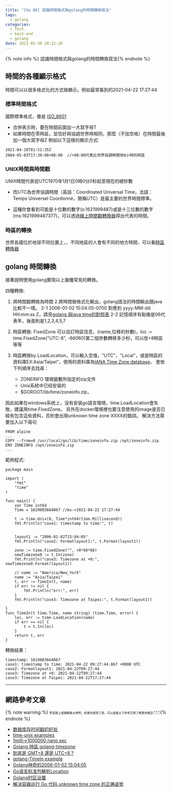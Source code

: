 ```yaml
---
title: "[Go 08] 認識時間格式與golang的時間轉換寫法"
tags:
  - golang
categories:
  - Tech.
  - back-end
  - golang
date: 2021-05-30 10:22:20
---
```



{% note info %} 認識時間格式與golang的時間轉換寫法{% endnote %}

<!--more-->



## 時間的各種顯示格式
時間可以以很多格式化的方式做顯示。例如最常看到的2021-04-22 17:27:44
### 標準時間格式
國際標準格式，像是 [ISO_8601](https://zh.wikipedia.org/wiki/ISO_8601)
- 合併表示時，要在時間前面加一大寫字母T
- 如果時間在零時區，並恰好與協調世界時相同，那麼（不加空格）在時間最後加一個大寫字母Z
例如以下這樣的顯示方式:
```
2021-04-28T01:51:35Z
2004-05-03T17:30:08+08:00  //+08:00代表比世界協調時間快8小時的時區
```


### UNIX時間與時間戳
UNIX時間代表從UTC1970年1月1日0時0分0秒起至現在的總秒數
* 而UTC為世界協調時間（英語：Coordinated Universal Time，法語：Temps Universel Coordonné，簡稱UTC）是最主要的世界時間標準。
- 這種你會看到可能是十位數的數字(s:1621999487)或是十三位數的數字(ms:1621999487377)，可以透過[線上時間戳轉換器](https://tool.lu/timestamp/)得出代表的時間。


### 時區的轉換
世界各國位於地球不同位置上，，不同地區的人會有不同的地方時間，可以看[時區轉換器](https://tw.piliapp.com/time-now/converter/)


## golang 時間轉換
接著說明使用golang實現以上幾種常見的轉換。

四種轉換:
1. 將時間戳轉換為時間
2.將時間做格式化輸出，golang語法的時間輸出跟java比較不一樣。
2-1 2006-01-02 15:04:05-0700 對應到	yyyy-MM-dd HH:mm:ss Z，請見[golang 與java time的對照表](https://programming.guide/go/format-parse-string-time-date-example.html)
2-2 記憶順序有點像是06代表年，後面則是1,2,3,4,5,7
3. 時區轉換: FixedZone 可以自訂時區信息，(name,位移的秒數)，loc := time.FixedZone("UTC-8", -8*60*60)第二個參數轉移多少秒，可以改+8時區等等

4. 時區轉換by LoadLocation，可以輸入空值，"UTC"，"Local"，或是時區的資料庫EX:Asia/Taipei"，使用的資料庫為[IANA Time Zone database](https://en.wikipedia.org/wiki/List_of_tz_database_time_zones)，
會依下列順序去找尋：
	- ZONEINFO 環境變數所指定的zip文件
	- Unix系统中已经安装的
	- $GOROOT/lib/time/zoneinfo.zip，

因此如果在windows系统上，没有安装go語言環境，time.LoadLocation會失敗，建議用time.FixedZone。
另外在docker環境裡也要注意使用的image是否已經有包含這些資料，否則會出現unknown time zone XXXX的錯誤。
解決方法需要加入以下兩句
```
FROM alpine
...
COPY --from=0 /usr/local/go/lib/time/zoneinfo.zip /opt/zoneinfo.zip
ENV ZONEINFO /opt/zoneinfo.zip
...
```



範例程式:
```
package main

import (
	"fmt"
	"time"
)

func main() {
	var Time int64
	Time = 1619083664867 //ms->2021-04-22 17:27:44

	t := time.Unix(0, Time*int64(time.Millisecond))
	fmt.Println("case1: timestamp to time:", t)
	
	
	layout1 := "2006-01-02T15:04:05"
	fmt.Println("case2: Formatlayout1:", t.Format(layout1))
	
	zone := time.FixedZone("", +0*60*60)
	newTimezone0 := t.In(zone)
	fmt.Println("case3: Timezone at +0:", newTimezone0.Format(layout1))

	// name := "America/New_York"
	name := "Asia/Taipei"
	t, err := TimeIn(t, name)
	if err != nil {
		fmt.Println("err:", err)
	}
	fmt.Println("case3: Timezone at Taipei:", t.Format(layout1))

}
func TimeIn(t time.Time, name string) (time.Time, error) {
	loc, err := time.LoadLocation(name)
	if err == nil {
		t = t.In(loc)
	}
	return t, err
}
```

轉換結果：
```
timestamp: 1619083664867
case1: timestamp to time: 2021-04-22 09:27:44.867 +0000 UTC
case2: Formatlayout1: 2021-04-22T09:27:44
case3: Timezone at +0: 2021-04-22T09:27:44
case3: Timezone at Taipei: 2021-04-22T17:27:44
```


----


## 網路參考文章
{% note warning %} <span style="font-size: 9px;">
學習路上感謝網路大神們，如果你發現了我，可以查看以下參考文章了解更多概念👇👇👇</span>{% endnote %}
- [数据库存时间戳的好处](https://blog.csdn.net/qq_34908844/article/details/78817420)
- [time-unix examples](https://www.geeksforgeeks.org/time-unix-function-in-golang-with-examples/)
- [1milli->1000000 nano sec](https://www.translatorscafe.com/unit-converter/zh-CN/time/2-4/millisecond-nanosecond/)
- [Golang 時區 golang-timezone](https://jasonlee.xyz/golang-timezone/)
- [到底是 GMT+8 還是 UTC+8 ?](https://pansci.asia/archives/84978)
- [golang-TimeIn example](https://yourbasic.org/golang/time-change-convert-location-timezone/)
- [Golang神奇的2006-01-02 15:04:05](https://www.jianshu.com/p/c7f7fbb16932)
- [Go语言标准包解析Location](https://syaning.github.io/go-pkgs/time/#location)
- [Golang时区设置](https://studygolang.com/articles/13018)
- [解决容器运行 Go 代码 unknown time zone 的正确姿势](https://liqiang.io/post/unknonw-time-zone-solution-with-running-go-in-docker-6d0edc5d)



